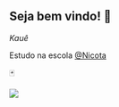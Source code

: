 ## Seja bem vindo! 👋
_Kauê_

Estudo  na escola [@Nicota](https://www.instagram.com/escola.donanicota/)

🃏

![](https://media1.tenor.com/m/QFqiVgo0CNIAAAAC/look-at-aurum-dog-aurum-so-cute.gif)
